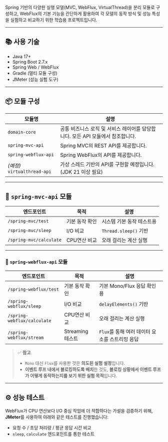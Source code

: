 
Spring 기반의 다양한 실행 모델(MVC, WebFlux, VirtualThread)을 분리 모듈로 구성하고,
WebFlux의 기본 기능을 간단하게 활용하여
각 모델의 동작 방식 및 성능 특성을 실험하고 비교하기 위한 학습용 프로젝트입니다.





---

## 📚 사용 기술

- Java 17+
- Spring Boot 2.7.x
- Spring Web / WebFlux
- Gradle (멀티 모듈 구성)
- JMeter (성능 실험 도구)


  


---

## 📦 모듈 구성

| 모듈명 | 설명 |
|--------|------|
| `domain-core` | 공통 비즈니스 로직 및 서비스 레이어를 담당합니다. 모든 API 모듈에서 참조합니다. |
| `spring-mvc-api` | Spring MVC의 REST API를 제공합니다. |
| `spring-webflux-api` | Spring WebFlux의 API를 제공합니다. |
| *(예정)* `virtualthread-api` | 가상 스레드 기반의 API를 구현할 예정입니다. (JDK 21 이상 필요) |





---

## 📍 `spring-mvc-api` 모듈

| 엔드포인트 | 목적 | 설명 |
|------------|------|------|
| `/spring-mvc/test` | 기본 동작 확인 | 시스템 기본 동작 테스트용 |
| `/spring-mvc/sleep` | I/O 비교 | `Thread.sleep()` 기반 |
| `/spring-mvc/calculate` | CPU연산 비교 | 오래 걸리는 계산 실행 |





---

### 📍 `spring-webflux-api` 모듈

| 엔드포인트 | 목적 | 설명 |
|------------|------|------|
| `/spring-webflux/test` | 기본 동작 확인 | 기본 Mono/Flux 응답 확인용 |
| `/spring-webflux/sleep` | I/O 비교 | `delayElements()` 기반 |
| `/spring-webflux/calculate` | CPU연산 비교 | 오래 걸리는 계산 실행 |
| `/spring-webflux/stream` | Streaming 테스트 | `Flux`를 통해 여러 데이터 요소를 스트리밍 응답 |


> ✅ **참고**  
> - `Mono` 대신 `Flux`를 사용한 것은 **의도된 실험 설정**입니다.  
> - **이벤트 루프 내에서 블로킹하도록 배치**한 것도, **블로킹 상황에서 이벤트 루프가 어떻게 동작하는지를 보기 위한 실험 목적**입니다.  





---

## ⚙️ 성능 테스트

WebFlux가 CPU 연산보다 I/O 중심 작업에 더 적합하다는 가설을 검증하기 위해,  
**JMeter**를 사용하여 아래와 같은 테스트를 진행했습니다:

- 요청 수 / 초당 처리량 / 평균 응답 시간 비교
- `sleep`, `calculate` 엔드포인트를 통한 테스트

